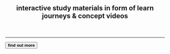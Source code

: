 <html>
<head>
	<!-- Required meta tags -->
    <meta charset="utf-8">
    <meta name="viewport" content="width=device-width, initial-scale=1, shrink-to-fit=no">
	<link rel="preconnect" href="https://fonts.googleapis.com">
	<link rel="stylesheet" href="https://cdn.jsdelivr.net/npm/bootstrap@4.3.1/dist/css/bootstrap.min.css" integrity="sha384-ggOyR0iXCbMQv3Xipma34MD+dH/1fQ784/j6cY/iJTQUOhcWr7x9JvoRxT2MZw1T" crossorigin="anonymous">
	<link rel="stylesheet" type="text/css" href="startup2.css">
</head>
<body>
 <div class="container d-flex align-items-center h-100">
  <div class="row">
  	<header class="text-center col-12">
     <h2 class="text-uppercase">interactive study materials in form of learn journeys & concept videos</h2>
    </header>
    <div class="buffer col-12"></div>
     <section class="text-center col-12">
      <hr>
      <a href="https://byjus.com/learn/account/login?referrer=source%3Diframe%26mx_Campaign_Type%3Dlogin-button%26SourceMedium%3Dwebsite%26mx_Page_Category%3Dsocial-science&source=iframe"><button class="btn btn-primary btn-xl"><strong>find out more</strong></button></a>
     </section>
  </div>
 </div>

</body>
</html>
